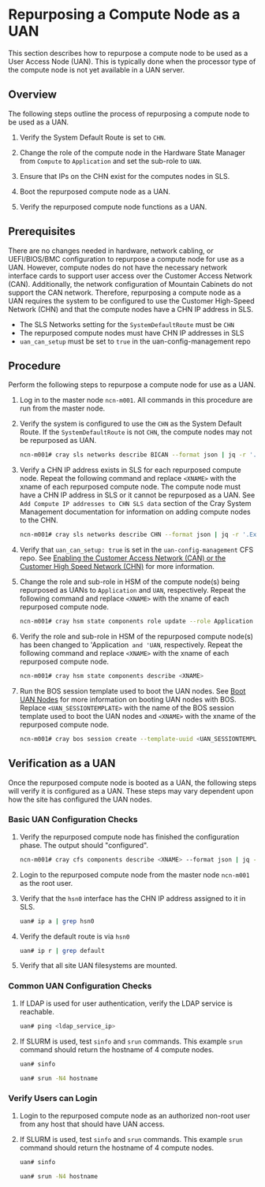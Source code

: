 # Repurposing a Compute Node as a UAN

This section describes how to repurpose a compute node to be used as a User Access Node (UAN).  This is typically done when the processor type of the compute node is not yet available in a UAN server.

## Overview

The following steps outline the process of repurposing a compute node to be used as a UAN.

  1. Verify the System Default Route is set to `CHN`.
    
  1. Change the role of the compute node in the Hardware State Manager from `Compute` to `Application` and set the sub-role to `UAN`.

  1. Ensure that IPs on the CHN exist for the computes nodes in SLS.

  1. Boot the repurposed compute node as a UAN.

  1. Verify the repurposed compute node functions as a UAN.

## Prerequisites

There are no changes needed in hardware, network cabling, or UEFI/BIOS/BMC configuration to repurpose a compute node for use as a UAN.  However, compute nodes do not have the necessary network interface cards to support user access over the Customer Access Network (CAN). Additionally, the network configuration of Mountain Cabinets do not support the CAN network. Therefore, repurposing a compute node as a UAN requires the system to be configured to use the Customer High-Speed Network (CHN) and that the compute nodes have a CHN IP address in SLS.

* The SLS Networks setting for the `SystemDefaultRoute` must be `CHN`
* The repurposed compute nodes must have CHN IP addresses in SLS
* `uan_can_setup` must be set to `true` in the uan-config-management repo

## Procedure

Perform the following steps to repurpose a compute node for use as a UAN.

1. Log in to the master node `ncn-m001`. All commands in this procedure are run from the master node.

1. Verify the system is configured to use the `CHN` as the System Default Route. If the `SystemDefaultRoute` is not `CHN`, the compute nodes may not be repurposed as UAN.

    ```bash
    ncn-m001# cray sls networks describe BICAN --format json | jq -r '.ExtraProperties.SystemDefaultRoute'
    ```

1. Verify a CHN IP address exists in SLS for each repurposed compute node. Repeat the following command and replace `<XNAME>` with the xname of each repurposed compute node. The compute node must have a CHN IP address in SLS or it cannot be repurposed as a UAN.  See `Add Compute IP addresses to CHN SLS data` section of the Cray System Management documentation for information on adding compute nodes to the CHN.

    ```bash
    ncn-m001# cray sls networks describe CHN --format json | jq -r '.ExtraProperties.Subnets[] | select(.FullName == "CHN Bootstrap DHCP Subnet") | .IPReservations[] | select(.Comment == "<XNAME>")'
    ```

1. Verify that `uan_can_setup: true` is set in the `uan-config-management` CFS repo.  See [Enabling the Customer Access Network (CAN) or the Customer High Speed Network (CHN)](../advanced/Enabling_CAN_CHN.md) for more information.

1. Change the role and sub-role in HSM of the compute node(s) being repurposed as UANs to `Application` and `UAN`, respectively.  Repeat the following command and replace `<XNAME>` with the xname of each repurposed compute node.

    ```bash
    ncn-m001# cray hsm state components role update --role Application --sub-role UAN <XNAME>
    ```

1. Verify the role and sub-role in HSM of the repurposed compute node(s) has been changed to 'Application` and 'UAN`, respectively.  Repeat the following command and replace `<XNAME>` with the xname of each repurposed compute node.

    ```bash
    ncn-m001# cray hsm state components describe <XNAME>
    ```

1. Run the BOS session template used to boot the UAN nodes. See [Boot UAN Nodes](../operations/Boot_UANs.md) for more information on booting UAN nodes with BOS.  Replace `<UAN_SESSIONTEMPLATE>` with the name of the BOS session template used to boot the UAN nodes and `<XNAME>` with the xname of the repurposed compute node.

    ```bash
    ncn-m001# cray bos session create --template-uuid <UAN_SESSIONTEMPLATE> --operation reboot --limit <XNAME>
    ```

## Verification as a UAN

Once the repurposed compute node is booted as a UAN, the following steps will verify it is configured as a UAN. These steps may vary dependent upon how the site has configured the UAN nodes.

### Basic UAN Configuration Checks

1. Verify the repurposed compute node has finished the configuration phase. The output should "configured".

    ```bash
    ncn-m001# cray cfs components describe <XNAME> --format json | jq -r .configurationStatus
    ```

1. Login to the repurposed compute node from the master node `ncn-m001` as the root user.

1. Verify that the `hsn0` interface has the CHN IP address assigned to it in SLS.

    ```bash
    uan# ip a | grep hsn0
    ```

1. Verify the default route is via `hsn0`

   ```bash
   uan# ip r | grep default
   ```

1. Verify that all site UAN filesystems are mounted.

### Common UAN Configuration Checks

1. If LDAP is used for user authentication, verify the LDAP service is reachable.

    ```bash
    uan# ping <ldap_service_ip>
    ```

1. If SLURM is used, test `sinfo` and `srun` commands.  This example `srun` command should return the hostname of 4 compute nodes.

    ```bash
    uan# sinfo

    uan# srun -N4 hostname
    ```
### Verify Users can Login

1. Login to the repurposed compute node as an authorized non-root user from any host that should have UAN access.

1. If SLURM is used, test `sinfo` and `srun` commands.  This example `srun` command should return the hostname of 4 compute nodes.

    ```bash
    uan# sinfo

    uan# srun -N4 hostname
    ```
